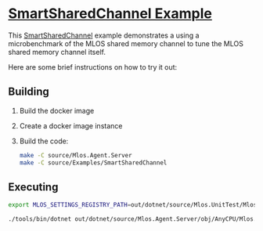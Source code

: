 # [SmartSharedChannel Example](./#mlos-github-tree-view)

This [SmartSharedChannel](./#mlos-github-tree-view) example demonstrates a using a microbenchmark of the MLOS shared memory channel to tune the MLOS shared memory channel itself.

Here are some brief instructions on how to try it out:

## Building

1. Build the docker image
2. Create a docker image instance
3. Build the code:

    ```sh
    make -C source/Mlos.Agent.Server
    make -C source/Examples/SmartSharedChannel
    ```

## Executing

```sh
export MLOS_SETTINGS_REGISTRY_PATH=out/dotnet/source/Mlos.UnitTest/Mlos.UnitTest.SettingsRegistry/obj/AnyCPU:out/dotnet/source/Examples/SmartSharedChannel/SmartSharedChannel.SettingsRegistry/obj/AnyCPU

./tools/bin/dotnet out/dotnet/source/Mlos.Agent.Server/obj/AnyCPU/Mlos.Agent.Server.dll --executable out/cmake/Release/source/Examples/SmartSharedChannel/SmartSharedChannel
```
